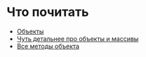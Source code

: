 # Что почитать

- [Объекты](https://learn.javascript.ru/object)
- [Чуть детальнее про объекты и массивы](https://github.com/azat-io/you-dont-know-js-ru/blob/master/this%20%26%20object%20prototypes/ch3.md)
- [Все методы объекта](https://developer.mozilla.org/ru/docs/Web/JavaScript/Reference/Global_Objects/Object)
